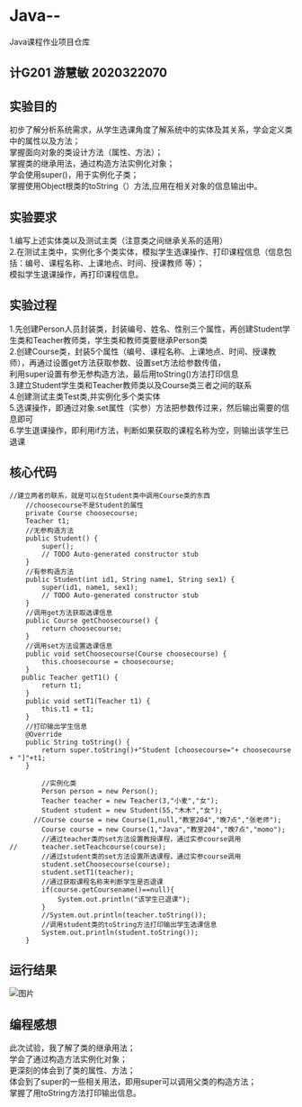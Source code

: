 # Java--
Java课程作业项目仓库
## 计G201 游慧敏 2020322070
## 实验目的</br>
   初步了解分析系统需求，从学生选课角度了解系统中的实体及其关系，学会定义类中的属性以及方法；</br>
   掌握面向对象的类设计方法（属性、方法）；</br>
   掌握类的继承用法，通过构造方法实例化对象；</br>
   学会使用super()，用于实例化子类；</br>
   掌握使用Object根类的toString（）方法,应用在相关对象的信息输出中。</br>
## 实验要求
   1.编写上述实体类以及测试主类（注意类之间继承关系的适用）</br>
   2.在测试主类中，实例化多个类实体，模拟学生选课操作、打印课程信息（信息包括：编号、课程名称、上课地点、时间、授课教师 等）；</br>
     模拟学生退课操作，再打印课程信息。</br>
## 实验过程
   1.先创建Person人员封装类，封装编号、姓名、性别三个属性，再创建Student学生类和Teacher教师类，学生类和教师类要继承Person类</br>
   2.创建Course类，封装5个属性（编号、课程名称、上课地点、时间、授课教师），再通过设置get方法获取参数、设置set方法给参数传值，</br>
     利用super设置有参无参构造方法，最后用toString()方法打印信息</br>
   3.建立Student学生类和Teacher教师类以及Course类三者之间的联系</br>
   4.创建测试主类Test类,并实例化多个类实体</br>
   5.选课操作，即通过对象.set属性（实参）方法把参数传过来，然后输出需要的信息即可</br>
   6.学生退课操作，即利用if方法，判断如果获取的课程名称为空，则输出该学生已退课</br>
## 核心代码
```
//建立两者的联系，就是可以在Student类中调用Course类的东西
	//choosecourse不是Student的属性
	private Course choosecourse;
	Teacher t1;
	//无参构造方法
	public Student() {
		super();
		// TODO Auto-generated constructor stub
	}	
	//有参构造方法		
	public Student(int id1, String name1, String sex1) {
		super(id1, name1, sex1);
		// TODO Auto-generated constructor stub
	}
	//调用get方法获取选课信息
	public Course getChoosecourse() {
		return choosecourse;
	}
	//调用set方法设置选课信息
	public void setChoosecourse(Course choosecourse) {
		this.choosecourse = choosecourse;
	}	
   public Teacher getT1() {
		return t1;
	}
	public void setT1(Teacher t1) {
		this.t1 = t1;
	}
	//打印输出学生信息
	@Override
	public String toString() {
		return super.toString()+"Student [choosecourse="+ choosecourse + "]"+t1;
	}
```
```
		//实例化类
		Person person = new Person();
		Teacher teacher = new Teacher(3,"小麦","女");
		Student student = new Student(55,"木木","女");
	  //Course course = new Course(1,null,"教室204","晚7点","张老师");
		Course course = new Course(1,"Java","教室204","晚7点","momo");
		//通过teacher类的set方法设置教授课程，通过实参course调用
//		teacher.setTeachcourse(course);
		//通过student类的set方法设置所选课程，通过实参course调用
		student.setChoosecourse(course);
		student.setT1(teacher);
		//通过获取课程名称来判断学生是否退课
		if(course.getCoursename()==null){
			System.out.println("该学生已退课");
		}
		//System.out.println(teacher.toString());
		//调用student类的toString方法打印输出学生选课信息
		System.out.println(student.toString());				
	}
```
## 运行结果
![图片](https://p.qlogo.cn/qqmail_head/5cXMEH7OTmzhqvibzsJgjic2XWRfoh1ofq5iciaTELMHOCJ7h49Uyf4bo6BVZOCeofrY/0)

## 编程感想
   此次试验，我了解了类的继承用法；</br>
   学会了通过构造方法实例化对象；</br>
   更深刻的体会到了类的属性、方法；</br>
   体会到了super的一些相关用法，即用super可以调用父类的构造方法；</br>
   掌握了用toString方法打印输出信息。
